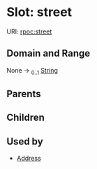 
# Slot: street




URI: [rpoc:street](https://pub.tech/schema/rpoc/street)


## Domain and Range

None &#8594;  <sub>0..1</sub> [String](types/String.md)

## Parents


## Children


## Used by

 * [Address](Address.md)
